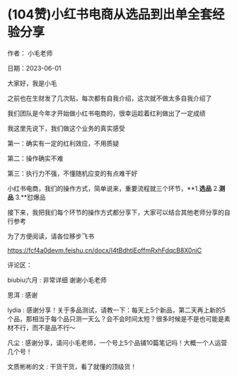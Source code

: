 
# (104赞)小红书电商从选品到出单全套经验分享

 

 

作者：  小毛老师

日期：2023-06-01

大家好，我是小毛

之前也在生财发了几次贴，每次都有自我介绍，这次就不做太多自我介绍了

我们团队是今年才开始做小红书电商的，很幸运趁着红利做出了一定成绩

我这里先说下，我们做这个业务的真实感受

第一：确实有一定的红利效应，不用质疑

第二：操作确实不难

第三：执行力不强，不懂随机应变的有点难干好

小红书电商，我们的操作方式，简单说来，重要流程就三个环节，**1.**选品** 2.**测品** 3.**怼爆品

接下来，我把我们每个环节的操作方式都分享下，大家可以结合其他老师分享的自行参考

为了方便阅读，请各位移步飞书

https://fcf4a0devm.feishu.cn/docx/I4tBdhtiEoffmRxhFdqcB8X0niC 

 

评论区：

biubiu六月 : 非常详细  谢谢小毛老师

思洱 : 感谢

lydia : 感谢分享！关于多品测试，请教一下：每天上5个新品，第二天再上新的5个品，那相当于每个品只测一天么？会不会时间太短？很多时候是不是也可能是素材不行，而不是品不行～

凡尘 : 感谢分享，请问小毛老师，一个号上5个品铺10篇笔记吗！大概一个人运营几个号！

文质彬彬的文 : 干货干货，看了就懂的顶级货！

